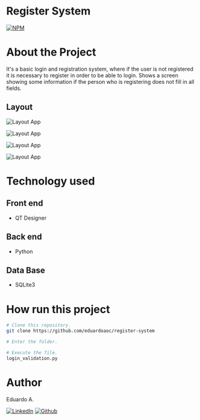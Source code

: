 # Register System 

[![NPM](https://img.shields.io/npm/l/react)](https://github.com/eduardoaoc/register-system/blob/main/LICENSE) 

# About the Project
It's a basic login and registration system, where if the user is not registered it is necessary to register in order to be able to login. Shows a screen showing some information if the person who is registering does not fill in all fields.

## Layout 
![Layout App]() 

![Layout App]() 

![Layout App]() 

![Layout App]() 


# Technology used

## Front end
- QT Designer

## Back end
- Python

## Data Base
- SQLite3


# How run this project

```bash
# Clone this repository.
git clone https://github.com/eduardoaoc/register-system

# Enter the folder.

# Execute the file.
login_validation.py
```


# Author

Eduardo A.

 [![LinkedIn](https://img.shields.io/badge/LinkedIn-%230077B5.svg?&style=flat-square&logo=linkedin&logoColor=white)](https://www.linkedin.com/in/eduardo-augusto-41436b233/) 
 [![Github](https://img.shields.io/github/followers/eduardoaoc?style=social)](https://github.com/eduardoaoc)

